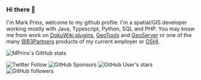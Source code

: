 ### Hi there 👋

I'm Mark Prins, welcome to my github profile. I'm a spatial/GIS developer working mostly with Java, Typescript, Python, SQL and PHP. You may know me from work on [DokuWiki plugins](https://github.com/mprins?tab=repositories&q=dokuwiki-plugin&type=&language=&sort=), [GeoTools](https://github.com/geotools/geotools) and [GeoServer](https://github.com/geoserver/geoserver) or one of the many [@B3Partners](https://github.com/B3Partners) products of my current employer or [OSHI](https://github.com/oshi/oshi).

<!--
**mprins/mprins** is a ✨ _special_ ✨ repository because its `README.md` (this file) appears on your GitHub profile.

Here are some ideas to get you started:

- 🔭 I’m currently working on ...
- 🌱 I’m currently learning ...
- 👯 I’m looking to collaborate on ...
- 🤔 I’m looking for help with ...
- 💬 Ask me about ...
- 📫 How to reach me: ...
- 😄 Pronouns: ...
- ⚡ Fun fact: ...
-->

<!-- https://github.com/anuraghazra/github-readme-stats -->

![MPrins's GitHub stats](https://github-readme-stats.vercel.app/api?username=mprins&count_private=true&show_icons=true)

![Twitter Follow](https://img.shields.io/twitter/follow/mprins?style=social)
![GitHub Sponsors](https://img.shields.io/github/sponsors/mprins?style=social)
![GitHub User's stars](https://img.shields.io/github/stars/mprins?style=social)
![GitHub followers](https://img.shields.io/github/followers/mprins?style=social)
